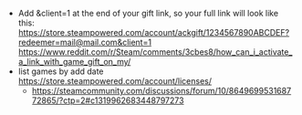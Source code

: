 - Add &client=1 at the end of your gift link, so your full link will look like this:
https://store.steampowered.com/account/ackgift/1234567890ABCDEF?redeemer=mail@mail.com&client=1 https://www.reddit.com/r/Steam/comments/3cbes8/how_can_i_activate_a_link_with_game_gift_on_my/
- list games by add date https://store.steampowered.com/account/licenses/
  - https://steamcommunity.com/discussions/forum/10/864969953168772865/?ctp=2#c1319962683448797273